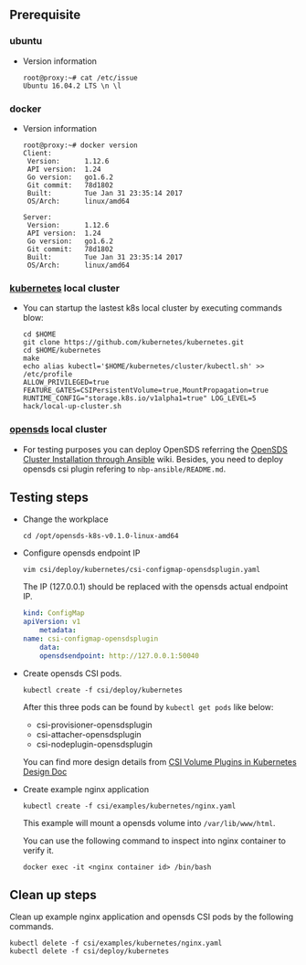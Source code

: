 ## Prerequisite ##

### ubuntu
* Version information

	```
	root@proxy:~# cat /etc/issue
	Ubuntu 16.04.2 LTS \n \l
	```

### docker
* Version information

	```
	root@proxy:~# docker version
	Client:
	 Version:      1.12.6
	 API version:  1.24
	 Go version:   go1.6.2
	 Git commit:   78d1802
	 Built:        Tue Jan 31 23:35:14 2017
	 OS/Arch:      linux/amd64
	
	Server:
	 Version:      1.12.6
	 API version:  1.24
	 Go version:   go1.6.2
	 Git commit:   78d1802
	 Built:        Tue Jan 31 23:35:14 2017
	 OS/Arch:      linux/amd64
	```

### [kubernetes](https://github.com/kubernetes/kubernetes) local cluster
* You can startup the lastest k8s local cluster by executing commands blow:

	```
	cd $HOME
	git clone https://github.com/kubernetes/kubernetes.git
	cd $HOME/kubernetes
	make
	echo alias kubectl='$HOME/kubernetes/cluster/kubectl.sh' >> /etc/profile
	ALLOW_PRIVILEGED=true FEATURE_GATES=CSIPersistentVolume=true,MountPropagation=true RUNTIME_CONFIG="storage.k8s.io/v1alpha1=true" LOG_LEVEL=5 hack/local-up-cluster.sh
	```

### [opensds](https://github.com/opensds/opensds) local cluster
* For testing purposes you can deploy OpenSDS referring the [OpenSDS Cluster Installation through Ansible](https://github.com/opensds/opensds/wiki/OpenSDS-Cluster-Installation-through-Ansible) wiki. Besides, you need to deploy opensds csi plugin refering to ```nbp-ansible/README.md```.

## Testing steps ##

* Change the workplace

	```
	cd /opt/opensds-k8s-v0.1.0-linux-amd64
	```

* Configure opensds endpoint IP

	```
	vim csi/deploy/kubernetes/csi-configmap-opensdsplugin.yaml
	```

	The IP (127.0.0.1) should be replaced with the opensds actual endpoint IP.
	```yaml
	kind: ConfigMap
	apiVersion: v1
	    metadata:
	name: csi-configmap-opensdsplugin
	    data:
	    opensdsendpoint: http://127.0.0.1:50040
	```

* Create opensds CSI pods.

	```
	kubectl create -f csi/deploy/kubernetes
	```

	After this three pods can be found by ```kubectl get pods``` like below:

	- csi-provisioner-opensdsplugin
	- csi-attacher-opensdsplugin
	- csi-nodeplugin-opensdsplugin

	You can find more design details from
    [CSI Volume Plugins in Kubernetes Design Doc](https://github.com/kubernetes/community/blob/master/contributors/design-proposals/storage/container-storage-interface.md)

* Create example nginx application

	```
	kubectl create -f csi/examples/kubernetes/nginx.yaml
	```

	This example will mount a opensds volume into ```/var/lib/www/html```.

	You can use the following command to inspect into nginx container to verify it.

	```
	docker exec -it <nginx container id> /bin/bash
	```

## Clean up steps ##

Clean up example nginx application and opensds CSI pods by the following commands.

```
kubectl delete -f csi/examples/kubernetes/nginx.yaml
kubectl delete -f csi/deploy/kubernetes
```
